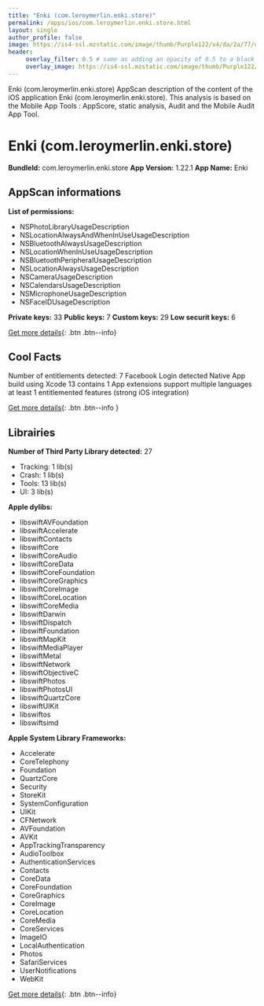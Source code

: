 ```yaml
---
title: "Enki (com.leroymerlin.enki.store)"
permalink: /apps/ios/com.leroymerlin.enki.store.html
layout: single
author_profile: false
image: https://is4-ssl.mzstatic.com/image/thumb/Purple122/v4/da/2a/77/da2a7701-91a6-b847-bfea-46cfde18402d/AppIcon-0-0-1x_U007emarketing-0-0-0-7-0-0-sRGB-0-0-0-GLES2_U002c0-512MB-85-220-0-0.png/512x512bb.jpg
header: 
     overlay_filter: 0.5 # same as adding an opacity of 0.5 to a black background
     overlay_image: https://is4-ssl.mzstatic.com/image/thumb/Purple122/v4/da/2a/77/da2a7701-91a6-b847-bfea-46cfde18402d/AppIcon-0-0-1x_U007emarketing-0-0-0-7-0-0-sRGB-0-0-0-GLES2_U002c0-512MB-85-220-0-0.png/512x512bb.jpg
---
```

Enki (com.leroymerlin.enki.store) AppScan description of the content of the iOS application Enki (com.leroymerlin.enki.store). This analysis is based on the Mobile App Tools : AppScore, static analysis, Audit and the Mobile Audit App Tool.

# Enki (com.leroymerlin.enki.store)

**BundleId:** com.leroymerlin.enki.store
**App Version:** 1.22.1
**App Name:** Enki


## AppScan informations 

**List of permissions:** 
- NSPhotoLibraryUsageDescription
- NSLocationAlwaysAndWhenInUseUsageDescription
- NSBluetoothAlwaysUsageDescription
- NSLocationWhenInUseUsageDescription
- NSBluetoothPeripheralUsageDescription
- NSLocationAlwaysUsageDescription
- NSCameraUsageDescription
- NSCalendarsUsageDescription
- NSMicrophoneUsageDescription
- NSFaceIDUsageDescription
  
  
**Private keys:** 33
**Public keys:** 7
**Custom keys:** 29
**Low securit keys:** 6
  
[Get more details](/pricing.html){: .btn .btn--info}

## Cool Facts

Number of entitlements detected: 7
Facebook Login detected
Native App
build using Xcode 13
contains 1 App extensions
support multiple languages
at least 1 entitlemented features (strong iOS integration)
  
[Get more details](/pricing.html){: .btn .btn--info }

## Librairies 
**Number of Third Party Library detected:** 27
- Tracking: 1 lib(s)
- Crash: 1 lib(s)
- Tools: 13 lib(s)
- UI: 3 lib(s)


**Apple dylibs:**
- libswiftAVFoundation
- libswiftAccelerate
- libswiftContacts
- libswiftCore
- libswiftCoreAudio
- libswiftCoreData
- libswiftCoreFoundation
- libswiftCoreGraphics
- libswiftCoreImage
- libswiftCoreLocation
- libswiftCoreMedia
- libswiftDarwin
- libswiftDispatch
- libswiftFoundation
- libswiftMapKit
- libswiftMediaPlayer
- libswiftMetal
- libswiftNetwork
- libswiftObjectiveC
- libswiftPhotos
- libswiftPhotosUI
- libswiftQuartzCore
- libswiftUIKit
- libswiftos
- libswiftsimd


**Apple System Library Frameworks:**
- Accelerate
- CoreTelephony
- Foundation
- QuartzCore
- Security
- StoreKit
- SystemConfiguration
- UIKit
- CFNetwork
- AVFoundation
- AVKit
- AppTrackingTransparency
- AudioToolbox
- AuthenticationServices
- Contacts
- CoreData
- CoreFoundation
- CoreGraphics
- CoreImage
- CoreLocation
- CoreMedia
- CoreServices
- ImageIO
- LocalAuthentication
- Photos
- SafariServices
- UserNotifications
- WebKit


  
[Get more details](/pricing.html){: .btn .btn--info}

